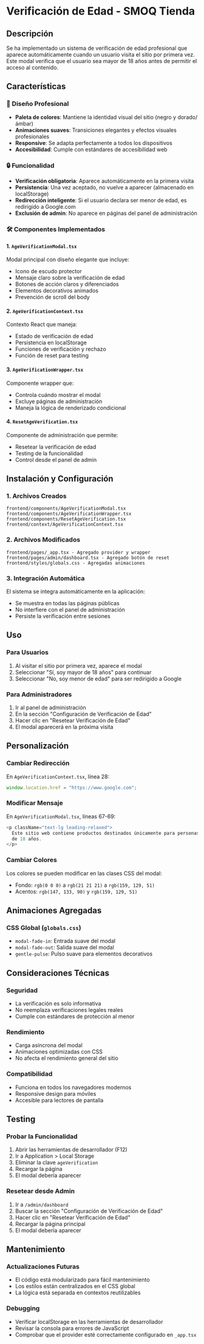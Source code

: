 # Verificación de Edad - SMOQ Tienda

## Descripción

Se ha implementado un sistema de verificación de edad profesional que aparece automáticamente cuando un usuario visita el sitio por primera vez. Este modal verifica que el usuario sea mayor de 18 años antes de permitir el acceso al contenido.

## Características

### 🎨 Diseño Profesional

- **Paleta de colores**: Mantiene la identidad visual del sitio (negro y dorado/ámbar)
- **Animaciones suaves**: Transiciones elegantes y efectos visuales profesionales
- **Responsive**: Se adapta perfectamente a todos los dispositivos
- **Accesibilidad**: Cumple con estándares de accesibilidad web

### 🔒 Funcionalidad

- **Verificación obligatoria**: Aparece automáticamente en la primera visita
- **Persistencia**: Una vez aceptado, no vuelve a aparecer (almacenado en localStorage)
- **Redirección inteligente**: Si el usuario declara ser menor de edad, es redirigido a Google.com
- **Exclusión de admin**: No aparece en páginas del panel de administración

### 🛠️ Componentes Implementados

#### 1. `AgeVerificationModal.tsx`

Modal principal con diseño elegante que incluye:

- Icono de escudo protector
- Mensaje claro sobre la verificación de edad
- Botones de acción claros y diferenciados
- Elementos decorativos animados
- Prevención de scroll del body

#### 2. `AgeVerificationContext.tsx`

Contexto React que maneja:

- Estado de verificación de edad
- Persistencia en localStorage
- Funciones de verificación y rechazo
- Función de reset para testing

#### 3. `AgeVerificationWrapper.tsx`

Componente wrapper que:

- Controla cuándo mostrar el modal
- Excluye páginas de administración
- Maneja la lógica de renderizado condicional

#### 4. `ResetAgeVerification.tsx`

Componente de administración que permite:

- Resetear la verificación de edad
- Testing de la funcionalidad
- Control desde el panel de admin

## Instalación y Configuración

### 1. Archivos Creados

```
frontend/components/AgeVerificationModal.tsx
frontend/components/AgeVerificationWrapper.tsx
frontend/components/ResetAgeVerification.tsx
frontend/context/AgeVerificationContext.tsx
```

### 2. Archivos Modificados

```
frontend/pages/_app.tsx - Agregado provider y wrapper
frontend/pages/admin/dashboard.tsx - Agregado botón de reset
frontend/styles/globals.css - Agregadas animaciones
```

### 3. Integración Automática

El sistema se integra automáticamente en la aplicación:

- Se muestra en todas las páginas públicas
- No interfiere con el panel de administración
- Persiste la verificación entre sesiones

## Uso

### Para Usuarios

1. Al visitar el sitio por primera vez, aparece el modal
2. Seleccionar "Sí, soy mayor de 18 años" para continuar
3. Seleccionar "No, soy menor de edad" para ser redirigido a Google

### Para Administradores

1. Ir al panel de administración
2. En la sección "Configuración de Verificación de Edad"
3. Hacer clic en "Resetear Verificación de Edad"
4. El modal aparecerá en la próxima visita

## Personalización

### Cambiar Redirección

En `AgeVerificationContext.tsx`, línea 28:

```typescript
window.location.href = "https://www.google.com";
```

### Modificar Mensaje

En `AgeVerificationModal.tsx`, líneas 67-69:

```typescript
<p className="text-lg leading-relaxed">
  Este sitio web contiene productos destinados únicamente para personas mayores
  de 18 años.
</p>
```

### Cambiar Colores

Los colores se pueden modificar en las clases CSS del modal:

- Fondo: `rgb(0 0 0)` a `rgb(21 21 21)` a `rgb(159, 129, 51)`
- Acentos: `rgb(147, 133, 90)` y `rgb(159, 129, 51)`

## Animaciones Agregadas

### CSS Global (`globals.css`)

- `modal-fade-in`: Entrada suave del modal
- `modal-fade-out`: Salida suave del modal
- `gentle-pulse`: Pulso suave para elementos decorativos

## Consideraciones Técnicas

### Seguridad

- La verificación es solo informativa
- No reemplaza verificaciones legales reales
- Cumple con estándares de protección al menor

### Rendimiento

- Carga asíncrona del modal
- Animaciones optimizadas con CSS
- No afecta el rendimiento general del sitio

### Compatibilidad

- Funciona en todos los navegadores modernos
- Responsive design para móviles
- Accesible para lectores de pantalla

## Testing

### Probar la Funcionalidad

1. Abrir las herramientas de desarrollador (F12)
2. Ir a Application > Local Storage
3. Eliminar la clave `ageVerification`
4. Recargar la página
5. El modal debería aparecer

### Resetear desde Admin

1. Ir a `/admin/dashboard`
2. Buscar la sección "Configuración de Verificación de Edad"
3. Hacer clic en "Resetear Verificación de Edad"
4. Recargar la página principal
5. El modal debería aparecer

## Mantenimiento

### Actualizaciones Futuras

- El código está modularizado para fácil mantenimiento
- Los estilos están centralizados en el CSS global
- La lógica está separada en contextos reutilizables

### Debugging

- Verificar localStorage en las herramientas de desarrollador
- Revisar la consola para errores de JavaScript
- Comprobar que el provider esté correctamente configurado en `_app.tsx`
